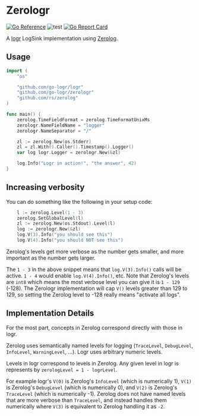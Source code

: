 # Zerologr

[![Go Reference](https://pkg.go.dev/badge/github.com/go-logr/zerologr.svg)](https://pkg.go.dev/github.com/go-logr/zerologr)
![test](https://github.com/go-logr/zerologr/workflows/test/badge.svg)
[![Go Report Card](https://goreportcard.com/badge/github.com/go-logr/zerologr)](https://goreportcard.com/report/github.com/go-logr/zerologr)

A [logr](https://github.com/go-logr/logr) LogSink implementation using [Zerolog](https://github.com/rs/zerolog).

## Usage

```go
import (
    "os"

    "github.com/go-logr/logr"
    "github.com/go-logr/zerologr"
    "github.com/rs/zerolog"
)

func main() {
    zerolog.TimeFieldFormat = zerolog.TimeFormatUnixMs
    zerologr.NameFieldName = "logger"
    zerologr.NameSeparator = "/"

    zl := zerolog.New(os.Stderr)
    zl = zl.With().Caller().Timestamp().Logger()
    var log logr.Logger = zerologr.New(&zl)

    log.Info("Logr in action!", "the answer", 42)
}
```

## Increasing verbosity

You can do something like the following in your setup code:

```go
    l := zerolog.Level(1 - 3)
    zerolog.SetGlobalLevel(l)
    zl := zerolog.New(os.Stdout).Level(l)
    log := zerologr.New(&zl)
    log.V(3).Info("you should see this")
    log.V(4).Info("you should NOT see this")
```

Zerolog's levels get more verbose as the number gets smaller, and more important
as the number gets larger.

The `1 - 3` in the above snippet means that `log.V(3).Info()` calls will be
active. `1 - 4` would enable `log.V(4).Info()`, etc.  Note that Zerolog's levels
are `int8` which means the most verbose level you can give it is `1 - 129`
(-128). The Zerologr implementation will cap `V()` levels greater than 129 to
129, so setting the Zerolog level to -128 really means "activate all logs".

## Implementation Details

For the most part, concepts in Zerolog correspond directly with those in logr.

Zerolog uses semantically named levels for logging (`TraceLevel`, `DebugLevel`,
`InfoLevel`, `WarningLevel`, ...). Logr uses arbitrary numeric levels.

Levels in logr correspond to levels in Zerolog. Any given level in logr is
represents by `zerologLevel = 1 - logrLevel`.

For example logr's `V(0)` is Zerolog's `InfoLevel` (which is numerically 1),
`V(1)` is Zerolog's `DebugLevel` (which is numerically 0), and `V(2)` is
Zerolog's `TraceLevel` (which is numerically -1). Zerolog does not have named
levels that are more verbose than `TraceLevel`, and instead handles them
numerically where `V(3)` is equivalent to Zerolog handling it as `-2`.

